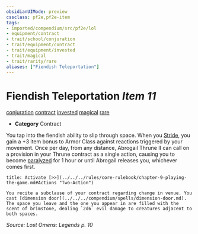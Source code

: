 ```yaml
---
obsidianUIMode: preview
cssclass: pf2e,pf2e-item
tags:
- imported/compendium/src/pf2e/lol
- equipment/contract
- trait/school/conjuration
- trait/equipment/contract
- trait/equipment/invested
- trait/magical
- trait/rarity/rare
aliases: ["Fiendish Teleportation"]
---
```

# Fiendish Teleportation *Item 11*  
[conjuration](conjuration.md)  [contract](contract-lol.md)  [invested](invested.md)  [magical](magical.md)  [rare](rare.md)  

- **Category** Contract

You tap into the fiendish ability to slip through space. When you [Stride](stride.md), you gain a +3 item bonus to Armor Class against reactions triggered by your movement. Once per day, from any distance, Abrogail Thrune II can call on a provision in your Thrune contract as a single action, causing you to become [paralyzed](conditions.md#Paralyzed) for 1 hour or until Abrogail releases you, whichever comes first.

```ad-embed-ability
title: Activate [>>](../../../rules/core-rulebook/chapter-9-playing-the-game.md#Actions "Two-Action")

You recite a subclause of your contract regarding change in venue. You cast [dimension door](../../../compendium/spells/dimension-door.md). The space you leave and the one you appear in are filled with the scent of brimstone, dealing `2d6` evil damage to creatures adjacent to both spaces.
```

*Source: Lost Omens: Legends p. 10*
